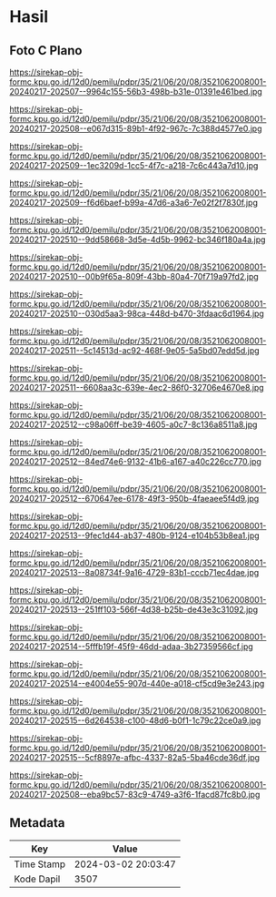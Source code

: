 # Hasil

## Foto C Plano

https://sirekap-obj-formc.kpu.go.id/12d0/pemilu/pdpr/35/21/06/20/08/3521062008001-20240217-202507--9964c155-56b3-498b-b31e-01391e461bed.jpg

https://sirekap-obj-formc.kpu.go.id/12d0/pemilu/pdpr/35/21/06/20/08/3521062008001-20240217-202508--e067d315-89b1-4f92-967c-7c388d4577e0.jpg

https://sirekap-obj-formc.kpu.go.id/12d0/pemilu/pdpr/35/21/06/20/08/3521062008001-20240217-202509--1ec3209d-1cc5-4f7c-a218-7c6c443a7d10.jpg

https://sirekap-obj-formc.kpu.go.id/12d0/pemilu/pdpr/35/21/06/20/08/3521062008001-20240217-202509--f6d6baef-b99a-47d6-a3a6-7e02f2f7830f.jpg

https://sirekap-obj-formc.kpu.go.id/12d0/pemilu/pdpr/35/21/06/20/08/3521062008001-20240217-202510--9dd58668-3d5e-4d5b-9962-bc346f180a4a.jpg

https://sirekap-obj-formc.kpu.go.id/12d0/pemilu/pdpr/35/21/06/20/08/3521062008001-20240217-202510--00b9f65a-809f-43bb-80a4-70f719a97fd2.jpg

https://sirekap-obj-formc.kpu.go.id/12d0/pemilu/pdpr/35/21/06/20/08/3521062008001-20240217-202510--030d5aa3-98ca-448d-b470-3fdaac6d1964.jpg

https://sirekap-obj-formc.kpu.go.id/12d0/pemilu/pdpr/35/21/06/20/08/3521062008001-20240217-202511--5c14513d-ac92-468f-9e05-5a5bd07edd5d.jpg

https://sirekap-obj-formc.kpu.go.id/12d0/pemilu/pdpr/35/21/06/20/08/3521062008001-20240217-202511--6608aa3c-639e-4ec2-86f0-32706e4670e8.jpg

https://sirekap-obj-formc.kpu.go.id/12d0/pemilu/pdpr/35/21/06/20/08/3521062008001-20240217-202512--c98a06ff-be39-4605-a0c7-8c136a8511a8.jpg

https://sirekap-obj-formc.kpu.go.id/12d0/pemilu/pdpr/35/21/06/20/08/3521062008001-20240217-202512--84ed74e6-9132-41b6-a167-a40c226cc770.jpg

https://sirekap-obj-formc.kpu.go.id/12d0/pemilu/pdpr/35/21/06/20/08/3521062008001-20240217-202512--670647ee-6178-49f3-950b-4faeaee5f4d9.jpg

https://sirekap-obj-formc.kpu.go.id/12d0/pemilu/pdpr/35/21/06/20/08/3521062008001-20240217-202513--9fec1d44-ab37-480b-9124-e104b53b8ea1.jpg

https://sirekap-obj-formc.kpu.go.id/12d0/pemilu/pdpr/35/21/06/20/08/3521062008001-20240217-202513--8a08734f-9a16-4729-83b1-cccb71ec4dae.jpg

https://sirekap-obj-formc.kpu.go.id/12d0/pemilu/pdpr/35/21/06/20/08/3521062008001-20240217-202513--251ff103-566f-4d38-b25b-de43e3c31092.jpg

https://sirekap-obj-formc.kpu.go.id/12d0/pemilu/pdpr/35/21/06/20/08/3521062008001-20240217-202514--5fffb19f-45f9-46dd-adaa-3b27359566cf.jpg

https://sirekap-obj-formc.kpu.go.id/12d0/pemilu/pdpr/35/21/06/20/08/3521062008001-20240217-202514--e4004e55-907d-440e-a018-cf5cd9e3e243.jpg

https://sirekap-obj-formc.kpu.go.id/12d0/pemilu/pdpr/35/21/06/20/08/3521062008001-20240217-202515--6d264538-c100-48d6-b0f1-1c79c22ce0a9.jpg

https://sirekap-obj-formc.kpu.go.id/12d0/pemilu/pdpr/35/21/06/20/08/3521062008001-20240217-202515--5cf8897e-afbc-4337-82a5-5ba46cde36df.jpg

https://sirekap-obj-formc.kpu.go.id/12d0/pemilu/pdpr/35/21/06/20/08/3521062008001-20240217-202508--eba9bc57-83c9-4749-a3f6-1facd87fc8b0.jpg


## Metadata

| Key        | Value               |
| ---------- | ------------------- |
| Time Stamp | 2024-03-02 20:03:47 |
| Kode Dapil | 3507                |



